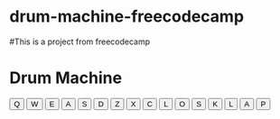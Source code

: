 # drum-machine-freecodecamp
#This is a project from freecodecamp
<script src="https://cdn.freecodecamp.org/testable-projects-fcc/v1/bundle.js"></script>

<!-- 

Hello Camper!

For now, the test suite only works in Chrome! Please read the README below in the JS Editor before beginning. Feel free to delete this message once you have read it. Good luck and Happy Coding! 

- The freeCodeCamp Team 

-->
<!doctype html>
<html lang="en">
 <head>
    <title>Drum Machine</title>
  </head>
<body>
    <div class="container" id="drum-machine">
      <h1 class="text-center">Drum Machine</h1>
      <div id="display"></div>
      <button class="drum-pad btn btn-block btn-primary" id="drum-0">
        Q
         <audio src="./clip/" class="clip" id="Q">
      </button>
      <button class="drum-pad btn btn-block btn-primary" id="drum-1">
        W
        <audio src="./clip/" class="clip" id="W">
      </button>
      <button class="drum-pad btn btn-block btn-primary" id="drum-2">
        E
        <audio src="./clip/" class="clip" id="E">
      </button>
      <button class="drum-pad btn btn-block btn-primary" id="drum-3">
        A
        <audio src="./clip/" class="clip" id="A">
      </button>
      <button class="drum-pad btn btn-block btn-primary" id="drum-4">
        S
        <audio src="./clip/" class="clip" id="S">
      </button>
      <button class="drum-pad btn btn-block btn-primary" id="drum-5">
        D
        <audio src="./clip/" class="clip" id="D">
      </button>
       <button class="drum-pad btn btn-block btn-primary" id="drum-6">
        Z
        <audio src="./clip/" class="clip" id="Z">
      </button>
       <button class="drum-pad btn btn-block btn-primary" id="drum-7">
        X
        <audio src="./clip/" class="clip" id="X">
      </button>
      <button class="drum-pad btn btn-block btn-primary" id="drum-8">
        C
        <audio src="./clip/" class="clip" id="C">
      </button>
        <button class="drum-pad btn btn-block btn-primary" id="drum-8">
        L
        <audio src="./clip/" class="clip" id="L">
      </button>
        <button class="drum-pad btn btn-block btn-primary" id="drum-8">
        O
        <audio src="./clip/" class="clip" id="O">
      </button>
       <button class="drum-pad btn btn-block btn-primary" id="drum-8">
        S
        <audio src="./clip/" class="clip" id="S">
      </button>
       <button class="drum-pad btn btn-block btn-primary" id="drum-8">
        K
        <audio src="./clip/" class="clip" id="K">
      </button>
        <button class="drum-pad btn btn-block btn-primary" id="drum-8">
        L
        <audio src="./clip/" class="clip" id="L">
      </button>
       <button class="drum-pad btn btn-block btn-primary" id="drum-8">
        A
        <audio src="./clip/" class="clip" id="A">
      </button>
       <button class="drum-pad btn btn-block btn-primary" id="drum-8">
        P
        <audio src="./clip/" class="clip" id="P">
      </button>
        
        
